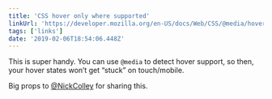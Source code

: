 ```yaml
---
title: 'CSS hover only where supported'
linkUrl: 'https://developer.mozilla.org/en-US/docs/Web/CSS/@media/hover#Example'
tags: ['links'] 
date: '2019-02-06T18:54:06.448Z'
---
```

This is super handy. You can use  `@media` to detect hover support, so then, your hover states won’t get “stuck” on touch/mobile.

Big props to [@NickColley](//twitter.com/NickColley) for sharing this.